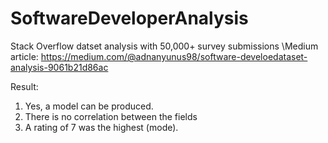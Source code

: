 # SoftwareDeveloperAnalysis
Stack Overflow datset analysis with 50,000+ survey submissions 
\Medium article: https://medium.com/@adnanyunus98/software-develoedataset-analysis-9061b21d86ac

Result: 
1. Yes, a model can be produced. 
2. There is no correlation between the fields
3. A rating of 7 was the highest (mode).
